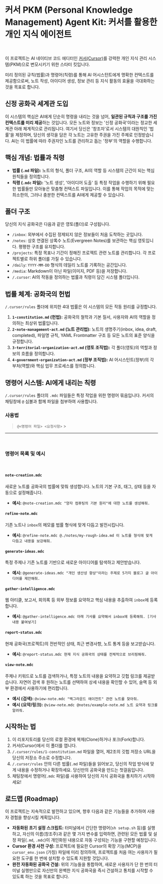 # 커서 PKM (Personal Knowledge Management) Agent Kit: 커서를 활용한 개인 지식 에이전트

<br>

이 프로젝트는 AI 네이티브 코드 에디터인 [커서(Cursor)](https://cursor.com/)를 강력한 개인 지식 관리 시스템(PKM)으로 변모시키기 위한 스타터 킷입니다.

미리 정의된 규칙(법률)과 명령어(칙령)를 통해 AI 어시스턴트에게 명확한 컨텍스트를 제공함으로써, 노트 작성, 아이디어 생성, 정보 관리 등 지식 활동의 효율을 극대화하는 것을 목표로 합니다.
<br>

## 신정 공화국 세계관 도입

이 시스템의 핵심은 AI에게 단순히 명령을 내리는 것을 넘어, **일관된 규칙과 구조를 가진 컨텍스트를 미리 제공**하는 것입니다. 모든 노트와 정보는 '신정 공화국'이라는 정교한 세계관 아래 체계적으로 관리됩니다. 여기서 당신은 '창조자'로서 시스템의 대원칙인 '법률'을 제정하며, 당신의 생각을 담은 각 노트는 고유한 주권을 가진 주체로 인정받습니다. AI는 이 법률에 따라 주권자인 노트를 관리하고 돕는 '정부'의 역할을 수행합니다.
<br>

## 핵심 개념: 법률과 칙령

- **법률 (`.md` 파일):** 노트의 형식, 폴더 구조, AI의 역할 등 시스템의 근간이 되는 핵심 원칙들을 정의합니다.
- **칙령 (`.mdc` 파일):** '노트 생성', '아이디어 도출' 등 특정 작업을 수행하기 위해 필요한 법률들만 모아놓은 맞춤형 컨텍스트 파일입니다. 이를 통해 작업의 목적에 맞는 최소한의, 그러나 충분한 컨텍스트를 AI에게 제공할 수 있습니다.
  <br>

## 폴더 구조

당신의 지식 공화국은 다음과 같은 영토(폴더)로 구성됩니다.

- `/inbox`: 외부에서 수집된 정제되지 않은 정보들이 처음 도착하는 곳입니다.
- `/notes`: 상호 연결된 상록수 노트(Evergreen Notes)를 보관하는 핵심 영토입니다. 평평한 구조를 유지합니다.
- `/projects`: 특정 목표나 기간이 정해진 프로젝트 관련 노트를 관리합니다. 각 프로젝트별로 하위 폴더를 가질 수 있습니다.
- `/daily`: `YYYY-MM-DD` 형식의 데일리 노트를 기록하는 공간입니다.
- `/media`: Markdown이 아닌 파일(이미지, PDF 등)을 저장합니다.
- `/.cursor`: AI의 작동을 정의하는 법률과 칙령이 담긴 시스템 폴더입니다.
  <br>

## 법률 체계: 공화국의 헌법

`/.cursor/rules` 폴더에 위치한 4대 법률은 이 시스템의 모든 작동 원리를 규정합니다.

1.  **`1-constitution.md` (헌법):** 공화국의 철학과 기본 질서, 사용자와 AI의 역할을 정의하는 최상위 법률입니다.
2.  **`2-note-management-act.md` (노트 관리법):** 노트의 생명주기(inbox, idea, draft, completed), 파일명 규칙, YAML Frontmatter 구조 등 모든 노트의 표준 양식을 규정합니다.
3.  **`3-territorial-organization-act.md` (영토 조직법):** 각 폴더(영토)의 역할과 정보의 흐름을 정의합니다.
4.  **`4-government-organization-act.md` (정부 조직법):** AI 어시스턴트(정부)의 각 부처(역할)와 핵심 업무 프로세스를 정의합니다.
    <br>

## 명령어 시스템: AI에게 내리는 칙령

`/.cursor/rules` 폴더의 `.mdc` 파일들은 특정 작업을 위한 명령어 묶음입니다. 커서의 채팅창에 `@` 심볼과 함께 파일을 첨부하여 사용합니다.
<br>

### 사용법

> `@<명령어 파일> <요청사항>` > <br>

---

<br>

### 명령어 목록 및 예시

<br>

#### `note-creation.mdc`

새로운 노트를 공화국의 법률에 맞춰 생성합니다. 노트의 기본 구조, 태그, 상태 등을 자동으로 설정해줍니다.

- **예시:** `@note-creation.mdc "양자 컴퓨팅의 기본 원리"에 대한 노트를 생성해줘.`
  <br>

#### `refine-note.mdc`

기존 노트나 `inbox`의 메모를 법률 형식에 맞게 다듬고 발전시킵니다.

- **예시:** `@refine-note.mdc @./notes/my-rough-idea.md 이 노트를 형식에 맞게 다듬고 내용을 보강해줘.`
  <br>

#### `generate-ideas.mdc`

특정 주제나 기존 노트를 기반으로 새로운 아이디어를 탐색하고 제안받습니다.

- **예시:** `@generate-ideas.mdc "개인 생산성 향상"이라는 주제로 5가지 블로그 글 아이디어를 제안해줘.`
  <br>

#### `gather-intelligence.mdc`

웹 아티클, 보고서, 회의록 등 외부 정보를 요약하고 핵심 내용을 추출하여 `inbox`에 등록합니다.

- **예시:** `@gather-intelligence.mdc 아래 기사를 요약해서 inbox에 등록해줘. [기사 내용 붙여넣기]`
  <br>

#### `report-status.mdc`

현재 공화국(프로젝트)의 전반적인 상태, 최근 변경사항, 노트 통계 등을 보고받습니다.

- **예시:** `@report-status.mdc 현재 지식 공화국의 상태를 전체적으로 브리핑해줘.`
  <br>

#### `view-note.mdc`

주제나 키워드로 노트를 검색하거나, 특정 노트의 내용을 요약하고 깃헙 링크를 제공받습니다. 자연어 검색 후 원하는 노트를 선택하여 상세 내용을 확인할 수 있어, 슬랙 등 외부 환경에서 사용하기에 편리합니다.

- **예시 (검색):** `@view-note.mdc "백그라운드 에이전트" 관련 노트를 찾아줘.`
- **예시 (요약/링크):** `@view-note.mdc @notes/example-note.md 노트 요약과 링크를 알려줘.`
  <br>

## 시작하는 법

1.  이 리포지토리를 당신의 로컬 환경에 복제(Clone)하거나 포크(Fork)합니다.
2.  커서(Cursor)에서 이 폴더를 엽니다.
3.  `/.cursor/rules/1-constitution.md` 파일을 열어, 제2조의 깃헙 저장소 URL을 당신의 저장소 주소로 수정합니다.
4.  `/.cursor/rules` 안의 다른 법률(`.md` 파일)들을 읽어보고, 당신의 작업 방식에 맞게 내용을 수정하거나 확장하세요. 당신만의 공화국을 만드는 첫걸음입니다.
5.  채팅창에서 명령어(`.mdc` 파일)를 사용하여 당신의 지식 공화국을 통치하기 시작하세요!
    <br>

## 로드맵 (Roadmap)

이 프로젝트는 지속적으로 발전하고 있으며, 향후 다음과 같은 기능들을 추가하여 사용자 경험을 향상시킬 계획입니다.

- **자동화된 초기 설정 스크립트:** 터미널에서 간단한 명령어(`sh setup.sh` 등)를 실행하고, 자신의 이름(창조주)과 같은 몇 가지 변수를 입력하면, 관련된 모든 법률 및 설정 파일(`.md`, `.mdc`)이 개인화된 내용으로 자동 구성되는 기능을 구현할 예정입니다.
- **Cursor 환경 사전 구성:** 프로젝트에 필요한 Cursor의 확장 기능(MCP)을 `cursor_env.json` (가칭) 파일에 미리 정의하여, 프로젝트를 처음 여는 사용자가 필요한 도구를 한 번에 설치할 수 있도록 지원할 것입니다.
- **완전 자동화된 공화국 건설:** 위의 기능들을 통합하여, 새로운 사용자가 단 한 번의 터미널 실행만으로 자신만의 완벽한 지식 공화국을 즉시 건설하고 통치를 시작할 수 있도록 하는 것을 목표로 합니다.
